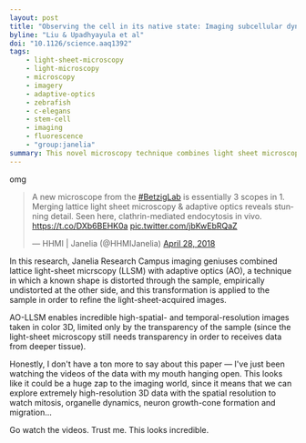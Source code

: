 ```yaml
---
layout: post
title: "Observing the cell in its native state: Imaging subcellular dynamics in multicellular organisms"
byline: "Liu & Upadhyayula et al"
doi: "10.1126/science.aaq1392"
tags:
    - light-sheet-microscopy
    - light-microscopy
    - microscopy
    - imagery
    - adaptive-optics
    - zebrafish
    - c-elegans
    - stem-cell
    - imaging
    - fluorescence
    - "group:janelia"
summary: This novel microscopy technique combines light sheet microscopy with adaptive optics to achieve high spatiotemporal resolution in-vivo.
---
```


omg

<blockquote class="twitter-tweet" data-lang="en"><p lang="en" dir="ltr">A new microscope from the <a href="https://twitter.com/hashtag/BetzigLab?src=hash&amp;ref_src=twsrc%5Etfw">#BetzigLab</a> is essentially 3 scopes in 1. Merging lattice light sheet microscopy &amp; adaptive optics reveals stunning detail. Seen here, clathrin-mediated endocytosis in vivo. <a href="https://t.co/DXb6BEHK0a">https://t.co/DXb6BEHK0a</a> <a href="https://t.co/jbKwEbRQaZ">pic.twitter.com/jbKwEbRQaZ</a></p>&mdash; HHMI | Janelia (@HHMIJanelia) <a href="https://twitter.com/HHMIJanelia/status/990247094005977089?ref_src=twsrc%5Etfw">April 28, 2018</a></blockquote>
<script async src="https://platform.twitter.com/widgets.js" charset="utf-8"></script>

In this research, Janelia Research Campus imaging geniuses combined lattice light-sheet micrscopy (LLSM) with adaptive optics (AO), a technique in which a known shape is distorted through the sample, empirically undistorted at the other side, and this transformation is applied to the sample in order to refine the light-sheet-acquired images.

AO-LLSM enables incredible high-spatial- and temporal-resolution images taken in color 3D, limited only by the transparency of the sample (since the light-sheet microscopy still needs transparency in order to receives data from deeper tissue).

Honestly, I don't have a ton more to say about this paper — I've just been watching the videos of the data with my mouth hanging open. This looks like it could be a huge zap to the imaging world, since it means that we can explore extremely high-resolution 3D data with the spatial resolution to watch mitosis, organelle dynamics, neuron growth-cone formation and migration...

Go watch the videos. Trust me. This looks incredible.
